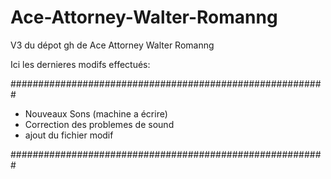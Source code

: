 # Ace-Attorney-Walter-Romanng

V3 du dépot gh de Ace Attorney Walter Romanng

Ici les dernieres modifs effectués:

#########################################################

- Nouveaux Sons (machine a écrire)
- Correction des problemes de sound
- ajout du fichier modif

#########################################################

